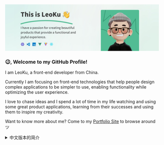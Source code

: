 ![Hi, I’m LeoKu. A front-end developer who loves marking art of code.](./profile-banner.jpg)

### 😉, Welcome to my GitHub Profile!

I am LeoKu, a front-end developer from China.

Currently I am focusing on front-end technologies that help people design complex applications to be simpler to use, enabling functionality while optimizing the user experience.

I love to chase ideas and I spend a lot of time in my life watching and using some great product applications, learning from their successes and using them to inspire my creativity.

Want to know more about me? Come to my [Portfolio Site](https://leoku.top) to browse around ツ

<details>
  <summary>中文版本的简介</summary>
  
### 😉, 欢迎来到我的 GitHub 主页

我叫陈梓聪，是一名生活在东莞的 Web 开发者。

目前我正在专注于前端技术，帮助人们把复杂的应用设计得更简单易用，实现功能的同时优化用户的使用体验。

我喜欢追逐创意，生活中我会花很多时间去观察和使用一些优秀的产品应用，从中学习他们获得成功的经验，并以此激发我的创作灵感。

想了解我更多吗？来我的 [个人网站 · 作品集](https://leoku.top) 逛逛吧 ツ
</details>
